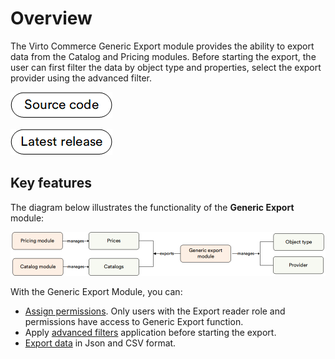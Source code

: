 # Overview

The Virto Commerce Generic Export module provides the ability to export data from the Catalog and Pricing modules. Before starting the export, the user can first filter the data by object type and properties, select the export provider using the advanced filter.

[![Source code](media/source_code.png)](https://github.com/VirtoCommerce/vc-module-export)

[![Download](media/latest_release.png)](https://github.com/VirtoCommerce/vc-module-export/releases)

## Key features

The diagram below illustrates the functionality of the **Generic Export** module:

![GE key entities](media/key-entities.png)

With the Generic Export Module, you can:

* [Assign permissions](assigning-permissions.md). Only users with the Export reader role and permissions have access to Generic Export function.
* Apply [advanced filters](advanced-filtering.md) application before starting the export.
* [Export data](exporting-data.md) in Json and CSV format.

